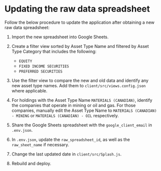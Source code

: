# Updating the raw data spreadsheet

Follow the below procedure to update the application after obtaining a new raw data spreadsheet:

1. Import the new spreadsheet into Google Sheets.

2. Create a filter view sorted by Asset Type Name and filtered by Asset Type Category that includes the following:
    - `EQUITY`
    - `FIXED INCOME SECURITIES`
    - `PREFERRED SECURITIES`

3. Use the filter view to compare the new and old data and identify any new asset type names. Add them to `client/src/views.config.json` where applicable.

4. For holdings with the Asset Type Name `MATERIALS (CANADIAN)`, identify the companies that operate in mining or oil and gas. For those companies, manually edit the Asset Type Name to `MATERIALS (CANADIAN) - MINING` or `MATERIALS (CANADIAN) - OIL` respectively.

5. Share the Google Sheets spreadsheet with the `google_client_email` in `.env.json`.

6. In `.env.json`, update the `raw_spreadsheet_id`, as well as the `raw_sheet_name` if necessary.

7. Change the last updated date in `client/src/Splash.js`.

8. Rebuild and deploy.